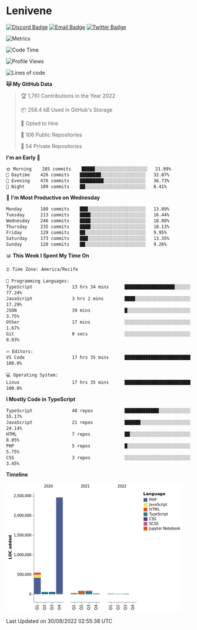 # Lenivene

[![Discord Badge](https://img.shields.io/badge/-Lenivene%230715-black?style=flat-square&logo=Discord&logoColor=white)](http://discord.com/)
[![Email Badge](https://img.shields.io/badge/-lenivene@msn.com-black?style=flat-square&logo=Gmail&logoColor=white&link=mailto:lenivene@msn.com)](mailto:lenivene@msn.com)
[![Twitter Badge](https://img.shields.io/badge/-@enevinel-black?style=flat-square&logo=twitter&logoColor=white&link=https://twitter.com/enevinel)](https://twitter.com/enevinel)

<!-- https://github-readme-stats.vercel.app/api?username=lenivene&show_icons=true -->

<img src="https://metrics.lecoq.io/lenivene?template=classic&config.timezone=America%2FRecife" alt="Metrics" />

<!--START_SECTION:waka-->
![Code Time](http://img.shields.io/badge/Code%20Time-670%20hrs%2011%20mins-blue)

![Profile Views](http://img.shields.io/badge/Profile%20Views-0-blue)

![Lines of code](https://img.shields.io/badge/From%20Hello%20World%20I%27ve%20Written-3%20Million%20lines%20of%20code-blue)

**🐱 My GitHub Data** 

> 🏆 1,761 Contributions in the Year 2022
 > 
> 📦 258.4 kB Used in GitHub's Storage 
 > 
> 💼 Opted to Hire
 > 
> 📜 106 Public Repositories 
 > 
> 🔑 54 Private Repositories  
 > 
**I'm an Early 🐤** 

```text
🌞 Morning    285 commits    █████░░░░░░░░░░░░░░░░░░░░   21.99% 
🌆 Daytime    426 commits    ████████░░░░░░░░░░░░░░░░░   32.87% 
🌃 Evening    476 commits    █████████░░░░░░░░░░░░░░░░   36.73% 
🌙 Night      109 commits    ██░░░░░░░░░░░░░░░░░░░░░░░   8.41%

```
📅 **I'm Most Productive on Wednesday** 

```text
Monday       180 commits    ███░░░░░░░░░░░░░░░░░░░░░░   13.89% 
Tuesday      213 commits    ████░░░░░░░░░░░░░░░░░░░░░   16.44% 
Wednesday    246 commits    ████░░░░░░░░░░░░░░░░░░░░░   18.98% 
Thursday     235 commits    ████░░░░░░░░░░░░░░░░░░░░░   18.13% 
Friday       129 commits    ██░░░░░░░░░░░░░░░░░░░░░░░   9.95% 
Saturday     173 commits    ███░░░░░░░░░░░░░░░░░░░░░░   13.35% 
Sunday       120 commits    ██░░░░░░░░░░░░░░░░░░░░░░░   9.26%

```


📊 **This Week I Spent My Time On** 

```text
⌚︎ Time Zone: America/Recife

💬 Programming Languages: 
TypeScript               13 hrs 34 mins      ███████████████████░░░░░░   77.24% 
JavaScript               3 hrs 2 mins        ████░░░░░░░░░░░░░░░░░░░░░   17.29% 
JSON                     39 mins             █░░░░░░░░░░░░░░░░░░░░░░░░   3.75% 
Other                    17 mins             ░░░░░░░░░░░░░░░░░░░░░░░░░   1.67% 
Git                      0 secs              ░░░░░░░░░░░░░░░░░░░░░░░░░   0.03%

🔥 Editors: 
VS Code                  17 hrs 35 mins      █████████████████████████   100.0%

💻 Operating System: 
Linux                    17 hrs 35 mins      █████████████████████████   100.0%

```

**I Mostly Code in TypeScript** 

```text
TypeScript               48 repos            █████████████░░░░░░░░░░░░   55.17% 
JavaScript               21 repos            ██████░░░░░░░░░░░░░░░░░░░   24.14% 
HTML                     7 repos             ██░░░░░░░░░░░░░░░░░░░░░░░   8.05% 
PHP                      5 repos             █░░░░░░░░░░░░░░░░░░░░░░░░   5.75% 
CSS                      3 repos             ░░░░░░░░░░░░░░░░░░░░░░░░░   3.45%

```


**Timeline**

![Chart not found](https://raw.githubusercontent.com/lenivene/lenivene/master/charts/bar_graph.png) 


 Last Updated on 30/08/2022 02:55:38 UTC
<!--END_SECTION:waka-->